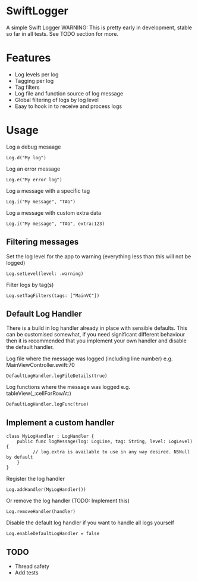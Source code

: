 # SwiftLogger
A simple Swift Logger
WARNING: This is pretty early in development, stable so far in all tests. 
See TODO section for more.

# Features

* Log levels per log
* Tagging per log
* Tag filters
* Log file and function source of log message
* Global filtering of logs by log level
* Eaay to hook in to receive and process logs

# Usage

Log a debug mesaage
```
Log.d("My log")
```

Log an error message
```
Log.e("My error log")
```

Log a message with a specific tag
```
Log.i("My message", "TAG")
```

Log a message with custom extra data
```
Log.i("My message", "TAG", extra:123)
```

## Filtering messages

Set the log level for the app to warning (everything less than this will not be logged)
```
Log.setLevel(level: .warning)
```

Filter logs by tag(s)
```
Log.setTagFilters(tags: ["MainVC"])
```

## Default Log Handler

There is a build in log handler already in place with sensible defaults.
This can be customised somewhat, if you need significant different behaviour then it is recommended that you implement your own handler and disable the default handler.

Log file where the message was logged (including line number) e.g. MainViewController.swift:70
```
DefaultLogHandler.logFileDetails(true)
```

Log functions where the message was logged e.g. tableView(_:cellForRowAt:)
```
DefaultLogHandler.logFunc(true)
```

## Implement a custom handler

```
class MyLogHandler : LogHandler {
	public func logMessage(log: LogLine, tag: String, level: LogLevel) {
          // log.extra is available to use in any way desired. NSNull by default
    }
}
```

Register the log handler

```
Log.addHandler(MyLogHandler())
```

Or remove the log handler (TODO: Implement this)
```
Log.removeHandler(handler)
```

Disable the default log handler if you want to handle all logs yourself
```
Log.enableDefaultLogHandler = false
```

## TODO

* Thread safety
* Add tests
